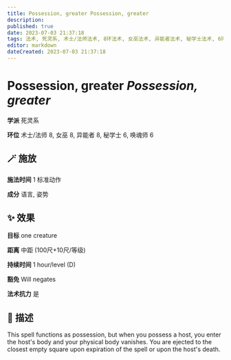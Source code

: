 ```yaml
---
title: Possession, greater Possession, greater
description: 
published: true
date: 2023-07-03 21:37:18
tags: 法术, 死灵系, 术士/法师法术, 8环法术, 女巫法术, 异能者法术, 秘学士法术, 6环法术, 唤魂师法术
editor: markdown
dateCreated: 2023-07-03 21:37:18
---
```


# **Possession, greater** *Possession, greater*

**学派** 死灵系 

**环位** 术士/法师 8, 女巫 8, 异能者 8, 秘学士 6, 唤魂师 6

## 🪄 施放

**施法时间** 1 标准动作

**成分** 语言, 姿势

## ✨ 效果 

**目标** one creature 

**距离** 中距 (100尺+10尺/等级)  

**持续时间** 1 hour/level (D) 

**豁免** Will negates

**法术抗力** 是

## 📖 描述

This spell functions as possession, but when you possess a host, you enter the host's body and your physical body vanishes. You are ejected to the closest empty square upon expiration of the spell or upon the host's death.
    